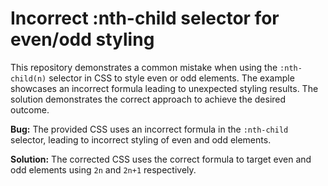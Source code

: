 # Incorrect :nth-child selector for even/odd styling
This repository demonstrates a common mistake when using the `:nth-child(n)` selector in CSS to style even or odd elements.  The example showcases an incorrect formula leading to unexpected styling results. The solution demonstrates the correct approach to achieve the desired outcome. 

**Bug:** The provided CSS uses an incorrect formula in the `:nth-child` selector, leading to incorrect styling of even and odd elements. 

**Solution:** The corrected CSS uses the correct formula to target even and odd elements using `2n` and `2n+1` respectively.